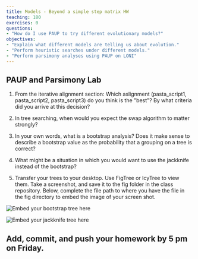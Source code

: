 ```yaml
---
title: Models - Beyond a simple step matrix HW
teaching: 180
exercises: 0
questions:
- "How do I use PAUP to try different evolutionary models?"
objectives:
- "Explain what different models are telling us about evolution."
- "Perform heuristic searches under different models."
- "Perform parsimony analyses using PAUP on LONI" 
---
```



## PAUP and Parsimony Lab

1. From the iterative alignment section: Which aslignment (pasta_script1, pasta_script2, pasta_script3) do you think is the "best"? By what criteria did you arrive at this decision? 

2. In tree searching, when would you expect the swap algorithm to matter strongly?

3. In your own words, what is a bootstrap analysis? Does it make sense to describe a bootstrap value as the probability that a grouping on a tree is correct?

4. What might be a situation in which you would want to use the jackknife instead of the bootstrap? 


5. Transfer your trees to your desktop. Use FigTree or IcyTree to view them. Take a screenshot, and save it to the fig folder in the class repository. Below, complete the file path to where you have the file in the fig directory to embed the image of your screen shot. 

![Embed your bootstrap tree here](../fig/your_bootstrap_tree_image) 

![Embed your jackknife tree here](../fig/your_jackknife_tree_image) 


## Add, commit, and push your homework by 5 pm on Friday.

